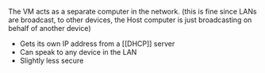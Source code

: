The VM acts as a separate computer in the network. (this is fine since LANs are broadcast, to other devices, the Host computer is just broadcasting on behalf of another device)
- Gets its own IP address from a [[DHCP]] server
- Can speak to any device in the LAN
- Slightly less secure